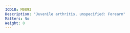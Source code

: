 ```yaml
---
ICD10: M0893
Description: "Juvenile arthritis, unspecified: Forearm"
Matters: No
Weight: 0
---
```


